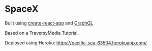 # SpaceX

Built using [create-react-app](https://create-react-app.dev/docs/getting-started/) and [GraphQL](https://graphql.org/learn/)   

Based on a TraversyMedia Tutorial.

Deployed using Heroku:
https://pacific-sea-63504.herokuapp.com/ 
